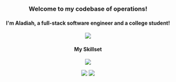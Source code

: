 <h3 align="center">Welcome to my codebase of operations!</h3>
<h4 align="center">I'm Aladiah, a full-stack software engineer and a college student!</h4>

<p align="center">
  <img align="center" src="https://github.com/seoll27/seoll27/blob/main/rampo.gif">
</p>

<h4 align="center">My Skillset</h4>

<p align="center">
  <img src="https://skillicons.dev/icons?i=js,html,css,react,nodejs,mysql,php,bootstrap,tailwind,sass">
</p>

<p align="center">
  <img src="https://github-readme-stats.vercel.app/api?username=seoll27&theme=tokyonight&hide_border=false&include_all_commits=true&count_private=true">
  <img src="https://github-readme-streak-stats.herokuapp.com/?user=seoll27&theme=tokyonight&hide_border=false">
</p>



